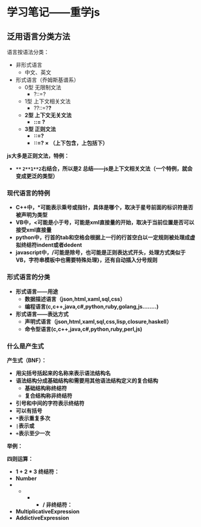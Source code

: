 # 学习笔记——重学js

## 泛用语言分类方法

语言按语法分类：

* 非形式语言
    * 中文、英文
* 形式语言（乔姆斯基谱系）
    * 0型 无限制文法
        * ?::=?
    * 1型 上下文相关文法
        * ?<A>?::=?<B>?
    * 2型 上下文无关文法
        * <A> ::= ?
    * 3型 正则文法
        * <A>::=<A>?
        * <A>::=?<A> ×
    （上下包含，上包括下）

js大多是正则文法，特例：
* `**` `2**1**2`右结合，所以是2
总结——js是上下文相关文法（一个特例，就会变成更泛的类型）

### 现代语言的特例

* C++中，*可能表示乘号或指针，具体是哪个，取决于星号前面的标识符是否被声明为类型
* VB中，<可能是小于号，可能是xml直接量的开始，取决于当前位置是否可以接受xml直接量
* python中，行首的tab和空格会根据上一行的行首空白以一定规则被处理成虚拟终结符indent或者dedent
* javascript中，/可能是除号，也可能是正则表达式开头，处理方式类似于VB，字符串模板中也需要特殊处理}，还有自动插入分号规则

### 形式语言的分类

* 形式语言——用途
    * 数据描述语言（json,html,xaml,sql,css）
    * 编程语言(c,c++,java,c#,python,ruby,golang,js........)
* 形式语言——表达方式
    * 声明式语言（json,html,xaml,sql,css,lisp,closure,haskell）
    * 命令型语言(c,c++,java,c#,python,ruby,perl,js)

### 什么是产生式

产生式（BNF）：

* 用尖括号括起来的名称来表示语法结构名
* 语法结构分成基础结构和需要用其他语法结构定义的复合结构
    * 基础结构称终结符
    * 复合结构称非终结符
* 引号和中间的字符表示终结符
* 可以有括号
* `*`表示重复多次
* `|`表示或
* `+`表示至少一次

举例：

四则运算：
* 1 + 2 * 3
终结符：
* Number
* + - * /
非终结符：
* MultiplicativeExpression
* AddictiveExpression